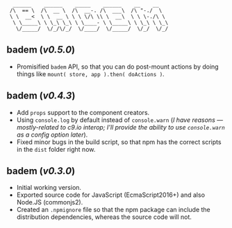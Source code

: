```
  ______    ______    _____    ______    __    __
 /\  == \  /\  __ \  /\  __-. /\  ___\  /\ "-./  \
 \ \  __<  \ \  __ \ \ \ \/\ \\ \  __\  \ \ \-./\ \
  \ \_____\ \ \_\ \_\ \ \____- \ \_____\ \ \_\ \ \_\
   \/_____/  \/_/\/_/  \/____/  \/_____/  \/_/  \/_/
```

## **badem** (*v0.5.0*)

* Promisified `badem` API, so that you can do post-mount actions by doing things like `mount( store, app ).then( doActions )`.

## **badem** (*v0.4.3*)

* Add `props` support to the component creators.
* Using `console.log` by default instead of `console.warn` (*I have reasons — mostly-related to c9.io interop; I’ll provide the ability to use `console.warn` as a config option later*).
* Fixed minor bugs in the build script, so that npm has the correct scripts in the `dist` folder right now.

## **badem** (*v0.3.0*)

* Initial working version.
* Exported source code for JavaScript (EcmaScript2016+) and also Node.JS (commonjs2).
* Created an `.npmignore` file so that the npm package can include the distribution dependencies, whereas the source code will not.
